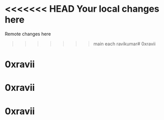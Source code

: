 <<<<<<< HEAD
Your local changes here
=======
Remote changes here
>>>>>>> main
each ravikumar# 0xravii
# 0xravii
# 0xravii
# 0xravii
